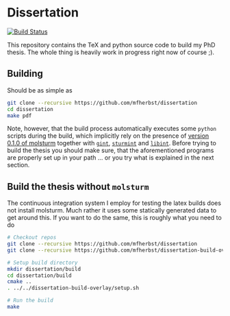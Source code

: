 # Dissertation
[![Build Status](https://travis-ci.com/mfherbst/dissertation.svg?token=mMrhPoF738uUamSScbrZ&branch=master)](https://travis-ci.com/mfherbst/dissertation)

This repository contains the TeX and python source code to build
my PhD thesis.
The whole thing is heavily work in progress right now of course ;).

## Building
Should be as simple as
```sh
git clone --recursive https://github.com/mfherbst/dissertation
cd dissertation
make pdf
```

Note, however, that the build process automatically executes
some `python` scripts during the build, which implicitly rely
on the presence of
[version 0.1.0 of molsturm](https://github.com/molsturm/molsturm/releases/tag/v0.1.0)
together with [`gint`](https://molsturm.org/gint),
[`sturmint`](https://molsturm.org/sturmint) and
[`libint`](https://github.com/evaleev/libint).
Before trying to build the thesis you should make sure,
that the aforementioned programs are properly set up
in your path
... or you try what is explained in the next section.

## Build the thesis without `molsturm`
The continuous integration system I employ for testing the latex builds
does not install molsturm. Much rather it uses some statically generated data
to get around this.
If you want to do the same, this is roughly what you need to do
```sh
# Checkout repos
git clone --recursive https://github.com/mfherbst/dissertation
git clone --recursive https://github.com/mfherbst/dissertation-build-overlay

# Setup build directory
mkdir dissertation/build
cd dissertation/build
cmake ..
. ../../dissertation-build-overlay/setup.sh

# Run the build
make
```
